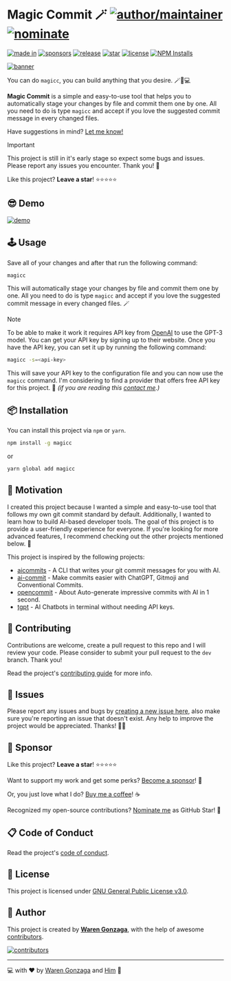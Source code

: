 # Magic Commit 🪄 [![author/maintainer](https://img.shields.io/badge/by-Waren%20Gonzaga-016eea.svg?logo=github&labelColor=181717&longCache=true&style=flat-square)](https://warengonzaga.com) [![nominate](https://img.shields.io/badge/nominate-%20@warengonzaga%20as%20GitHub%20Star-yellow.svg?logo=github&labelColor=181717&longCache=true&style=flat-square)](https://stars.github.com/nominate)

[![made in](https://img.shields.io/badge/made%20in-Open%20Source%20Software%20PH-0060a0.svg?logo=github&longCache=true&labelColor=181717&style=flat-square)](https://github.com/ossphilippines) [![sponsors](https://img.shields.io/badge/sponsor-%E2%9D%A4-%23db61a2.svg?&logo=github&logoColor=white&labelColor=181717&style=flat-square)](https://github.com/sponsors/warengonzaga) [![release](https://img.shields.io/github/release/warengonzaga/magic-commit.svg?logo=github&labelColor=181717&color=green&style=flat-square)](https://github.com/warengonzaga/magic-commit/releases) [![star](https://img.shields.io/github/stars/warengonzaga/magic-commit.svg?&logo=github&labelColor=181717&color=yellow&style=flat-square)](https://github.com/warengonzaga/magic-commit/stargazers) [![license](https://img.shields.io/github/license/warengonzaga/magic-commit.svg?&logo=github&labelColor=181717&style=flat-square)](https://github.com/warengonzaga/magic-commit/blob/main/license) [![NPM Installs](https://img.shields.io/npm/dt/magicc?color=CB3837&logo=npm&label=installs&labelColor=181717&style=flat-square)](https://npmjs.com/package/magicc)

[![banner](https://raw.githubusercontent.com/warengonzaga/magic-commit/main/.github/assets/repo_banner.jpg)](https://github.com/warengonzaga/magic-commit)

You can do `magicc`, you can build anything that you desire. 🪄🔮💻

**Magic Commit** is a simple and easy-to-use tool that helps you to automatically stage your changes by file and commit them one by one. All you need to do is type `magicc` and accept if you love the suggested commit message in every changed files.

Have suggestions in mind? [Let me know!](https://github.com/warengonzaga/magic-commit/issues)

> [!IMPORTANT]  
> This project is still in it's early stage so expect some bugs and issues. Please report any issues you encounter. Thank you! 🙏

Like this project? **Leave a star**! ⭐⭐⭐⭐⭐

## 😎 Demo

[![demo](https://raw.githubusercontent.com/warengonzaga/magic-commit/main/.github/assets/demo.gif)](https://github.com/warengonzaga/magic-commit)

## 🕹️ Usage

Save all of your changes and after that run the following command:

```bash
magicc
```

This will automatically stage your changes by file and commit them one by one. All you need to do is type `magicc` and accept if you love the suggested commit message in every changed files. 🪄

> [!NOTE]  
> To be able to make it work it requires API key from [OpenAI](https://openai.com) to use the GPT-3 model. You can get your API key by signing up to their website. Once you have the API key, you can set it up by running the following command:
>
> ```bash
> magicc -s=<api-key>
> ```
>
> This will save your API key to the configuration file and you can now use the `magicc` command. I'm considering to find a provider that offers free API key for this project. 🙏 _(if you are reading this [contact me](mailto:opensource@warengonzaga.com).)_

## 📦 Installation

You can install this project via `npm` or `yarn`.

```bash
npm install -g magicc
```

or

```bash
yarn global add magicc
```

## 💖 Motivation

I created this project because I wanted a simple and easy-to-use tool that follows my own git commit standard by default. Additionally, I wanted to learn how to build AI-based developer tools. The goal of this project is to provide a user-friendly experience for everyone. If you're looking for more advanced features, I recommend checking out the other projects mentioned below. 🙏

This project is inspired by the following projects:

- [aicommits](https://github.com/Nutlope/aicommits) - A CLI that writes your git commit messages for you with AI.
- [ai-commit](https://github.com/insulineru/ai-commit) - Make commits easier with ChatGPT, Gitmoji and Conventional Commits.
- [opencommit](https://github.com/di-sukharev/opencommit) - About
Auto-generate impressive commits with AI in 1 second.
- [tgpt](https://github.com/aandrew-me/tgpt) - AI Chatbots in terminal without needing API keys.

## 🎯 Contributing

Contributions are welcome, create a pull request to this repo and I will review your code. Please consider to submit your pull request to the `dev` branch. Thank you!

Read the project's [contributing guide](./contributing.md) for more info.

## 🐛 Issues

Please report any issues and bugs by [creating a new issue here](https://github.com/warengonzaga/magic-commit/issues/new/choose), also make sure you're reporting an issue that doesn't exist. Any help to improve the project would be appreciated. Thanks! 🙏✨

## 🙏 Sponsor

Like this project? **Leave a star**! ⭐⭐⭐⭐⭐

Want to support my work and get some perks? [Become a sponsor](https://github.com/sponsors/warengonzaga)! 💖

Or, you just love what I do? [Buy me a coffee](https://buymeacoffee.com/warengonzaga)! ☕

Recognized my open-source contributions? [Nominate me](https://stars.github.com/nominate) as GitHub Star! 💫

## 📋 Code of Conduct

Read the project's [code of conduct](./code_of_conduct.md).

## 📃 License

This project is licensed under [GNU General Public License v3.0](https://opensource.org/licenses/GPL-3.0).

## 📝 Author

This project is created by **[Waren Gonzaga](https://github.com/warengonzaga)**, with the help of awesome [contributors](https://github.com/warengonzaga/magic-commit/graphs/contributors).

[![contributors](https://contrib.rocks/image?repo=warengonzaga/magic-commit)](https://github.com/warengonzaga/magic-commit/graphs/contributors)

---

💻 with ❤️ by [Waren Gonzaga](https://warengonzaga.com) and [Him](https://www.youtube.com/watch?v=HHrxS4diLew&t=44s) 🙏
